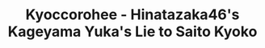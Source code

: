 ---
layout: videojs
title:  Kyoccorohee - Hinatazaka46's Kageyama Yuka's Lie to Saito Kyoko
category: tv
description: >+
    From "Kyoccorohee" (TV Asahi), November 21, 2022

    Translation by @sasori39883522
id: qH7ucsja7sw6
lang: en
subtitles: キョコロヒー日向坂46影山優佳が齊藤京子についていた嘘.en.vtt
video_url: https://www.youtube.com/embed/kIqpM8XgxQw?end=162
thumbnail: https://i.ytimg.com/vi/kIqpM8XgxQw/maxresdefault.jpg
plink: https://hinatacampaign.github.io/kyoccorohee-kage-world-cup.html
hinatrivia: https://x.com/hinatacampaign/status/1774664752364446020
upload_date: 2022-11-25
---